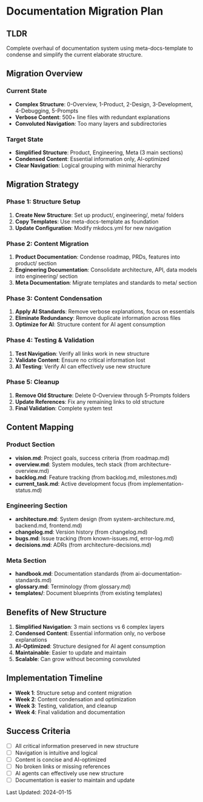 # Documentation Migration Plan

## TLDR

Complete overhaul of documentation system using meta-docs-template to condense and simplify the current elaborate structure.

## Migration Overview

### Current State
- **Complex Structure**: 0-Overview, 1-Product, 2-Design, 3-Development, 4-Debugging, 5-Prompts
- **Verbose Content**: 500+ line files with redundant explanations
- **Convoluted Navigation**: Too many layers and subdirectories

### Target State
- **Simplified Structure**: Product, Engineering, Meta (3 main sections)
- **Condensed Content**: Essential information only, AI-optimized
- **Clear Navigation**: Logical grouping with minimal hierarchy

## Migration Strategy

### Phase 1: Structure Setup
1. **Create New Structure**: Set up product/, engineering/, meta/ folders
2. **Copy Templates**: Use meta-docs-template as foundation
3. **Update Configuration**: Modify mkdocs.yml for new navigation

### Phase 2: Content Migration
1. **Product Documentation**: Condense roadmap, PRDs, features into product/ section
2. **Engineering Documentation**: Consolidate architecture, API, data models into engineering/ section
3. **Meta Documentation**: Migrate templates and standards to meta/ section

### Phase 3: Content Condensation
1. **Apply AI Standards**: Remove verbose explanations, focus on essentials
2. **Eliminate Redundancy**: Remove duplicate information across files
3. **Optimize for AI**: Structure content for AI agent consumption

### Phase 4: Testing & Validation
1. **Test Navigation**: Verify all links work in new structure
2. **Validate Content**: Ensure no critical information lost
3. **AI Testing**: Verify AI can effectively use new structure

### Phase 5: Cleanup
1. **Remove Old Structure**: Delete 0-Overview through 5-Prompts folders
2. **Update References**: Fix any remaining links to old structure
3. **Final Validation**: Complete system test

## Content Mapping

### Product Section
- **vision.md**: Project goals, success criteria (from roadmap.md)
- **overview.md**: System modules, tech stack (from architecture-overview.md)
- **backlog.md**: Feature tracking (from backlog.md, milestones.md)
- **current_task.md**: Active development focus (from implementation-status.md)

### Engineering Section
- **architecture.md**: System design (from system-architecture.md, backend.md, frontend.md)
- **changelog.md**: Version history (from changelog.md)
- **bugs.md**: Issue tracking (from known-issues.md, error-log.md)
- **decisions.md**: ADRs (from architecture-decisions.md)

### Meta Section
- **handbook.md**: Documentation standards (from ai-documentation-standards.md)
- **glossary.md**: Terminology (from glossary.md)
- **templates/**: Document blueprints (from existing templates)

## Benefits of New Structure

1. **Simplified Navigation**: 3 main sections vs 6 complex layers
2. **Condensed Content**: Essential information only, no verbose explanations
3. **AI-Optimized**: Structure designed for AI agent consumption
4. **Maintainable**: Easier to update and maintain
5. **Scalable**: Can grow without becoming convoluted

## Implementation Timeline

- **Week 1**: Structure setup and content migration
- **Week 2**: Content condensation and optimization
- **Week 3**: Testing, validation, and cleanup
- **Week 4**: Final validation and documentation

## Success Criteria

- [ ] All critical information preserved in new structure
- [ ] Navigation is intuitive and logical
- [ ] Content is concise and AI-optimized
- [ ] No broken links or missing references
- [ ] AI agents can effectively use new structure
- [ ] Documentation is easier to maintain and update

Last Updated: 2024-01-15
